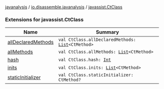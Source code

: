 [javanalysis](../../index.md) / [io.disassemble.javanalysis](../index.md) / [javassist.CtClass](./index.md)

### Extensions for javassist.CtClass

| Name | Summary |
|---|---|
| [allDeclaredMethods](all-declared-methods.md) | `val CtClass.allDeclaredMethods: `[`List`](https://kotlinlang.org/api/latest/jvm/stdlib/kotlin.collections/-list/index.html)`<CtMethod>` |
| [allMethods](all-methods.md) | `val CtClass.allMethods: `[`List`](https://kotlinlang.org/api/latest/jvm/stdlib/kotlin.collections/-list/index.html)`<CtMethod>` |
| [hash](hash.md) | `val CtClass.hash: `[`Int`](https://kotlinlang.org/api/latest/jvm/stdlib/kotlin/-int/index.html) |
| [inits](inits.md) | `val CtClass.inits: `[`List`](https://kotlinlang.org/api/latest/jvm/stdlib/kotlin.collections/-list/index.html)`<CtMethod>` |
| [staticInitializer](static-initializer.md) | `val CtClass.staticInitializer: CtMethod?` |
